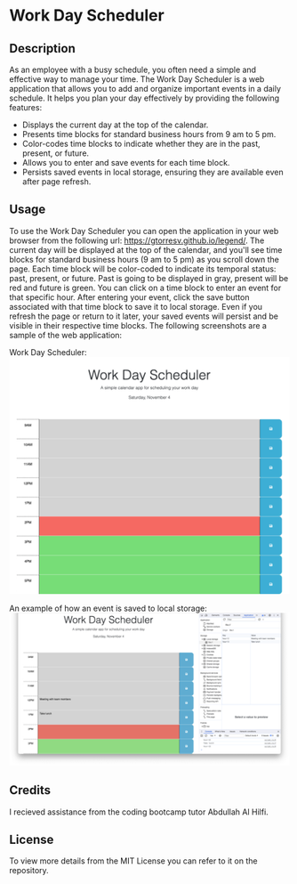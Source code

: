 # Work Day Scheduler

## Description

As an employee with a busy schedule, you often need a simple and effective way to manage your time. The Work Day Scheduler is a web application that allows you to add and organize important events in a daily schedule. It helps you plan your day effectively by providing the following features:

- Displays the current day at the top of the calendar.
- Presents time blocks for standard business hours from 9 am to 5 pm.
- Color-codes time blocks to indicate whether they are in the past, present, or future.
- Allows you to enter and save events for each time block.
- Persists saved events in local storage, ensuring they are available even after page refresh.

## Usage

To use the Work Day Scheduler you can open the application in your web browser from the following url: https://gtorresv.github.io/legend/. The current day will be displayed at the top of the calendar, and you'll see time blocks for standard business hours (9 am to 5 pm) as you scroll down the page. Each time block will be color-coded to indicate its temporal status: past, present, or future. Past is going to be displayed in gray, present will be red and future is green. You can click on a time block to enter an event for that specific hour. After entering your event, click the save button associated with that time block to save it to local storage. Even if you refresh the page or return to it later, your saved events will persist and be visible in their respective time blocks. The following screenshots are a sample of the web application:

Work Day Scheduler:
![Work Day Scheduler Web App](./assets/images/workday-scheduler.png)

An example of how an event is saved to local storage:
![Example of Local Storage](./assets/images/localStorage-Ex.png)

## Credits

I recieved assistance from the coding bootcamp tutor Abdullah Al Hilfi.

## License

To view more details from the MIT License you can refer to it on the repository.
